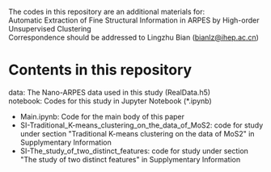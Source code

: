 The codes in this repository are an additional materials for:  
Automatic Extraction of Fine Structural Information in ARPES by High-order Unsupervised Clustering  
Correspondence should be addressed to Lingzhu Bian (bianlz@ihep.ac.cn)  

# Contents in this repository
data: The Nano-ARPES data used in this study (RealData.h5)  
notebook: Codes for this study in Jupyter Notebook (*.ipynb)  
  - Main.ipynb: Code for the main body of this paper
  - SI-Traditional_K-means_clustering_on_the_data_of_MoS2: code for study under section "Traditional K-means clustering on the data of MoS2" in Supplymentary Information 
  - SI-The_study_of_two_distinct_features: code for study under section "The study of two distinct features" in Supplymentary Information 
